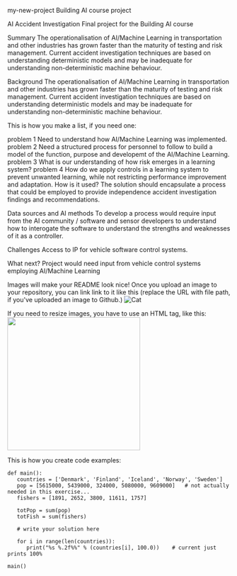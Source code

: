 <!-- This is the markdown template for the final project of the Building AI course, 
created by Reaktor Innovations and University of Helsinki. 
Copy the template, paste it to your GitHub README and edit! -->

my-new-project
Building AI course project

AI Accident Investigation
Final project for the Building AI course

Summary
The operationalisation of AI/Machine Learning in transportation and other industries has grown faster than the maturity of testing and risk management. Current accident investigation techniques are based on understanding deterministic models and may be inadequate for understanding non-deterministic machine behaviour.

Background
The operationalisation of AI/Machine Learning in transportation and other industries has grown faster than the maturity of testing and risk management. Current accident investigation techniques are based on understanding deterministic models and may be inadequate for understanding non-deterministic machine behaviour.

This is how you make a list, if you need one:

problem 1 Need to understand how AI/Machine Learning was implemented.
problem 2 Need a structured process for personnel to follow to build a model of the function, purpose and developemt of the AI/Machine Learning.
problem 3 What is our understanding of how risk emerges in a learning system?
problem 4 How do we apply controls in a learning system to prevent unwanted learning, while not restricting performance improvement and adaptation.
How is it used?
The solution should encapsulate a process that could be employed to provide independence accident investigation findings and recommendations.

Data sources and AI methods
To develop a process would require input from the AI community / software and sensor developers to understand how to interogate the software to understand the strengths and weaknesses of it as a controller.

Challenges
Access to IP for vehicle software control systems.

What next?
Project would need input from vehicle control systems employing AI/Machine Learning

Images will make your README look nice!
Once you upload an image to your repository, you can link link to it like this (replace the URL with file path, if you've uploaded an image to Github.)
![Cat](https://upload.wikimedia.org/wikipedia/commons/5/5e/Sleeping_cat_on_her_back.jpg)

If you need to resize images, you have to use an HTML tag, like this:
<img src="https://upload.wikimedia.org/wikipedia/commons/5/5e/Sleeping_cat_on_her_back.jpg" width="300">

This is how you create code examples:
```
def main():
   countries = ['Denmark', 'Finland', 'Iceland', 'Norway', 'Sweden']
   pop = [5615000, 5439000, 324000, 5080000, 9609000]   # not actually needed in this exercise...
   fishers = [1891, 2652, 3800, 11611, 1757]

   totPop = sum(pop)
   totFish = sum(fishers)

   # write your solution here

   for i in range(len(countries)):
      print("%s %.2f%%" % (countries[i], 100.0))    # current just prints 100%

main()
```
